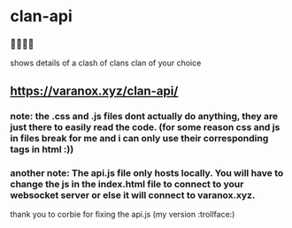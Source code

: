 # clan-api

### 🥶🥶🥶🥶
shows details of a clash of clans clan of your choice

## https://varanox.xyz/clan-api/

### note: the .css and .js files dont actually do anything, they are just there to easily read the code. (for some reason css and js in files break for me and i can only use their corresponding tags in html :))

### another note: The api.js file only hosts locally. You will have to change the js in the index.html file to connect to your websocket server or else it will connect to varanox.xyz.

thank you to corbie for fixing the api.js (my version :trollface:)
